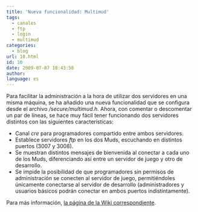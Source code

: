 ```yaml
---
title: 'Nueva funcionalidad: Multimud'
tags:
  - canales
  - ftp
  - login
  - multimud
categories:
  - blog
url: 10.html
id: 10
date: 2009-07-07 18:43:50
author:
language: es
---
```


Para facilitar la administración a la hora de utilizar dos servidores en una misma máquina, se ha añadido una nueva funcionalidad que se configura desde el archivo _/secure/multimud.h_. Ahora, con comentar o descomentar un par de líneas, se hace muy fácil tener funcionando dos servidores distintos con las siguientes características:

* Canal _cre_ para programadores compartido entre ambos servidores.
* Establece servidores _ftp_ en los dos Muds, escuchando en distintos puertos (3007 y 3008).
* Se muestran distintos mensajes de bienvenida al conectar a cada uno de los Muds, diferenciando así entre un servidor de juego y otro de desarrollo.
* Se impide la posibilidad de que programadores sin permisos de administración se conecten al servidor de juego, permitiéndoles únicamente conectarse al servidor de desarrollo (administradores y usuarios básicos podrán conectar en ambos puertos indistintamente).

Para más información, [la página de la Wiki correspondiente](http://wiki.ciudadcapital.net/index.php?title=Multimud).
